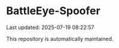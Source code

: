 # BattleEye-Spoofer

Last updated: 2025-07-19 08:22:57

This repository is automatically maintained.
